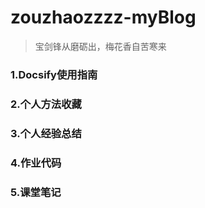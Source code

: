 # zouzhaozzzz-myBlog

> 宝剑锋从磨砺出，梅花香自苦寒来



### 1.Docsify使用指南



### 2.个人方法收藏



### 3.个人经验总结



### 4.作业代码



### 5.课堂笔记

 

